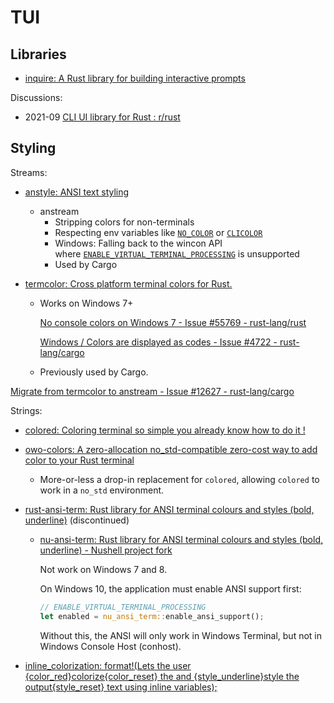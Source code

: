 # TUI
## Libraries
- [inquire: A Rust library for building interactive prompts](https://github.com/mikaelmello/inquire)

Discussions:
- 2021-09 [CLI UI library for Rust : r/rust](https://www.reddit.com/r/rust/comments/pxhl4d/cli_ui_library_for_rust/)

## Styling
Streams:
- [anstyle: ANSI text styling](https://github.com/rust-cli/anstyle)
  - anstream
    - Stripping colors for non-terminals
    - Respecting env variables like [`NO_COLOR`](https://no-color.org/) or [`CLICOLOR`](https://bixense.com/clicolors/)
    - Windows: Falling back to the wincon API where [`ENABLE_VIRTUAL_TERMINAL_PROCESSING`](https://learn.microsoft.com/en-us/windows/console/console-virtual-terminal-sequences#output-sequences) is unsupported
    - Used by Cargo

- [termcolor: Cross platform terminal colors for Rust.](https://github.com/BurntSushi/termcolor)
  - Works on Windows 7+
  
    [No console colors on Windows 7 - Issue #55769 - rust-lang/rust](https://github.com/rust-lang/rust/issues/55769)

    [Windows / Colors are displayed as codes - Issue #4722 - rust-lang/cargo](https://github.com/rust-lang/cargo/issues/4722)

  - Previously used by Cargo.

[Migrate from termcolor to anstream - Issue #12627 - rust-lang/cargo](https://github.com/rust-lang/cargo/issues/12627)

Strings:
- [colored: Coloring terminal so simple you already know how to do it !](https://github.com/colored-rs/colored)

- [owo-colors: A zero-allocation no\_std-compatible zero-cost way to add color to your Rust terminal](https://github.com/jam1garner/owo-colors)
  - More-or-less a drop-in replacement for `colored`, allowing `colored` to work in a `no_std` environment.

- [rust-ansi-term: Rust library for ANSI terminal colours and styles (bold, underline)](https://github.com/ogham/rust-ansi-term#basic-usage) (discontinued)
  - [nu-ansi-term: Rust library for ANSI terminal colours and styles (bold, underline) - Nushell project fork](https://github.com/nushell/nu-ansi-term)

    Not work on Windows 7 and 8.
    
    On Windows 10, the application must enable ANSI support first:
    ```rust
    // ENABLE_VIRTUAL_TERMINAL_PROCESSING
    let enabled = nu_ansi_term::enable_ansi_support();
    ```
    Without this, the ANSI will only work in Windows Terminal, but not in Windows Console Host (conhost).

- [inline\_colorization: format!(Lets the user {color\_red}colorize{color\_reset} the and {style\_underline}style the output{style\_reset} text using inline variables);](https://github.com/eliasjonsson023/inline_colorization)